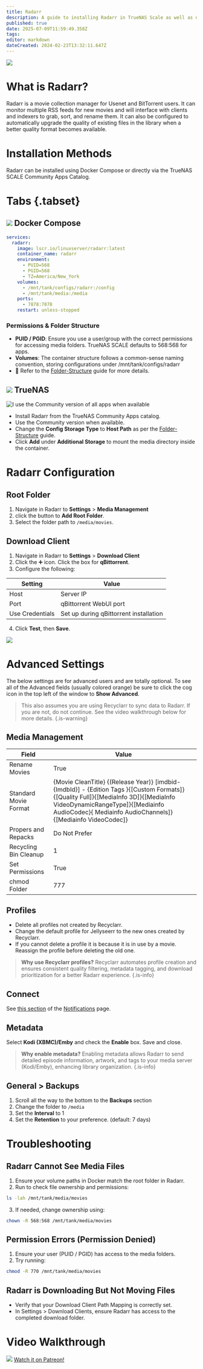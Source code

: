 ```yaml
---
title: Radarr
description: A guide to installing Radarr in TrueNAS Scale as well as docker via compose
published: true
date: 2025-07-09T11:59:49.358Z
tags: 
editor: markdown
dateCreated: 2024-02-23T13:32:11.647Z
---
```


![](https://wiki.hydrology.cc/radarr.png)

# What is Radarr?

Radarr is a movie collection manager for Usenet and BitTorrent users. It can monitor multiple RSS feeds for new movies and will interface with clients and indexers to grab, sort, and rename them. It can also be configured to automatically upgrade the quality of existing files in the library when a better quality format becomes available.

# Installation Methods

Radarr can be installed using Docker Compose or directly via the TrueNAS SCALE Community Apps Catalog.

# Tabs {.tabset}
## <img src="/docker.png" class="tab-icon"> Docker Compose

```yaml
services:
  radarr:
    image: lscr.io/linuxserver/radarr:latest
    container_name: radarr
    environment:
      - PUID=568
      - PGID=568
      - TZ=America/New_York
    volumes:
      - /mnt/tank/configs/radarr:/config
      - /mnt/tank/media:/media
    ports:
      - 7878:7878
    restart: unless-stopped
```
### Permissions & Folder Structure

- **PUID / PGID**: Ensure you use a user/group with the correct permissions for accessing media folders. TrueNAS SCALE defaults to 568:568 for apps.
- **Volumes**: The container structure follows a common-sense naming convention, storing configurations under /mnt/tank/configs/radarr
- 📌 Refer to the [Folder-Structure](/Folder-Structure) guide for more details.

## <img src="/truenas.png" class="tab-icon"> TrueNAS

![I use the Community version of all apps when available](https://wiki.hydrology.cc/screen_shot_2023-12-08_at_1.38.00_pm.png) 

- Install Radarr from the TrueNAS Community Apps catalog.
- Use the Community version when available.
- Change the **Config Storage Type** to **Host Path** as per the [Folder-Structure](/Folder-Structure) guide.
 - Click **Add** under **Additional Storage** to mount the media directory inside the container.

# Radarr Configuration

## Root Folder

1. Navigate in Radarr to **Settings** > **Media Management**
1. click the button to **Add Root Folder**. 
1. Select the folder path to `/media/movies`.

## Download Client

1. Navigate in Radarr to **Settings** > **Download Client**
1. Click the ➕ icon. Click the box for **qBittorrent**. 
1. Configure the following:

| **Setting** | **Value** |
|----------|----------|
| Host      | Server IP      |
| Port     | qBittorrent WebUI port    |
|Use Credentials |Set up during qBittorrent installation  |

4. Click **Test**, then **Save**.

![](https://wiki.hydrology.cc/screenshot_from_2023-12-14_14-31-16.png)

# Advanced Settings

The below settings are for advanced users and are totally optional. To see all of the Advanced fields (usually colored orange) be sure to click the cog icon in the top left of the window to **Show Advanced**. 

>This also assumes you are using Recyclarr to sync data to Radarr. If you are not, do not continue. See the video walkthrough below for more details.
{.is-warning}

## Media Management

| **Field** | **Value** |
| --- | --- |
| Rename Movies | True |
| Standard Movie Format | {Movie CleanTitle} {(Release Year)} \[imdbid-{ImdbId}\] - {Edition Tags }{\[Custom Formats\]}{\[Quality Full\]}{\[MediaInfo 3D\]}{\[MediaInfo VideoDynamicRangeType\]}{\[Mediainfo AudioCodec}{ Mediainfo AudioChannels\]}{\[Mediainfo VideoCodec\]} |
| Propers and Repacks | Do Not Prefer |
| Recycling Bin Cleanup | 1   |
| Set Permissions | True |
| chmod Folder | 777 |

## Profiles

- Delete all profiles not created by Recyclarr.
- Change the default profile for Jellyseerr to the new ones created by Recyclarr. 
- If you cannot delete a profile it is because it is in use by a movie. Reassign the profile before deleting the old one.

> **Why use Recyclarr profiles?** 
Recyclarr automates profile creation and ensures consistent quality filtering, metadata tagging, and download prioritization for a better Radarr experience.
{.is-info}


## Connect

See [this section](/en/Notifications#radarrsonarrprowlarr) of the [Notifications](/Notifications) page.

## Metadata

Select **Kodi (XBMC)/Emby** and check the **Enable** box. Save and close.
> **Why enable metadata?**
Enabling metadata allows Radarr to send detailed episode information, artwork, and tags to your media server (Kodi/Emby), enhancing library organization.
{.is-info}


## General > Backups

1. Scroll all the way to the bottom to the **Backups** section
1. Change the folder to `/media`
1. Set the **Interval** to 1 
1. Set the **Retention** to your preference. (default: 7 days)

# Troubleshooting
## Radarr Cannot See Media Files

1. Ensure your volume paths in Docker match the root folder in Radarr.
1. Run to check file ownership and permissions:
```bash
ls -lah /mnt/tank/media/movies
```
3. If needed, change ownership using:
```bash
chown -R 568:568 /mnt/tank/media/movies
```
## Permission Errors (Permission Denied)
1. Ensure your user (PUID / PGID) has access to the media folders.
2. Try running:
```bash
chmod -R 770 /mnt/tank/media/movies
```
## Radarr is Downloading But Not Moving Files

- Verify that your Download Client Path Mapping is correctly set.
- In Settings > Download Clients, ensure Radarr has access to the completed download folder.

# Video Walkthrough

![](/2025-03-18-advanced-media-management-with-r-promo-card.png)
[Watch it on Patreon!](https://www.patreon.com/posts/advanced-media-124637606?utm_medium=clipboard_copy&utm_source=copyLink&utm_campaign=postshare_creator&utm_content=join_link)